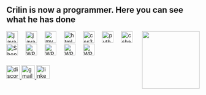 <h2 align="left">Crilin is now a programmer. Here you can see what he has done</h2>

<img align="right" height="150" src="https://gifdb.com/images/high/dragon-ball-krilin-teasing-yuk7wvrnwc7l5v7f.gif"  />

<div align="left">
  <img src="https://cdn.jsdelivr.net/gh/devicons/devicon/icons/javascript/javascript-original.svg" height="30" alt="javascript logo"  />
  <img width="12" />
  <img src="https://encrypted-tbn0.gstatic.com/images?q=tbn:ANd9GcQ5_eQHtK6IL2-5pDSQmXBUPMynchcNKm9i8g&s" height="30" alt="java logo"  />
  <img width="12" />
  <img src="https://tecnologia.uniandes.edu.co/wp-content/uploads/2023/06/Mysql-Server-8.0-logo.png" height="30" alt="myqsl logo"  />
  <img width="12" />
  <img src="https://cdn.jsdelivr.net/gh/devicons/devicon/icons/html5/html5-original.svg" height="30" alt="html5 logo"  />
  <img width="12" />
  <img src="https://cdn.jsdelivr.net/gh/devicons/devicon/icons/css3/css3-original.svg" height="30" alt="css3 logo"  />
  <img width="12" />
  <img src="https://cdn.jsdelivr.net/gh/devicons/devicon/icons/python/python-original.svg" height="30" alt="python logo"  />
  <img width="12" />
  <img src="https://cdn.jsdelivr.net/gh/devicons/devicon/icons/csharp/csharp-original.svg" height="30" alt="csharp logo"  />
	<img width="12" />
  <img src="https://phenixsoft.com/images/api_integration/shopify-bag.webp" height="30" alt="Shopify logo"  />
	<img width="12" />
  <img src="https://upload.wikimedia.org/wikipedia/commons/thumb/9/98/WordPress_blue_logo.svg/2048px-WordPress_blue_logo.svg.png" height="30" alt="WP logo"  />
	<img width="12" />
  <img src="https://damiandeluca.com.ar/wp-content/uploads/2020/04/slack.png" height="30" alt="WP logo"  />
	<img width="12" />
  <img src="https://sofkia.es/wp-content/uploads/2022/04/BusinessCentralLogo.png" height="30" alt="WP logo"  />
	<img width="12" />
  <img src="https://demiliani.com/wp-content/uploads/2022/12/allogo.png" height="30" alt="WP logo"  />
	
</div>

###

<div align="left">
	<a target="_blank" href="https://discord.gg/38pXx7Wc" >
		<img src="https://img.shields.io/static/v1?message=Discord&logo=discord&label=&color=7289DA&logoColor=white&labelColor=&style=for-the-badge" height="35" alt="discord logo" />
	</a>
	<a target="_blank" href="mailto:txaberocio@gmail.com" >
	 	<img src="https://img.shields.io/static/v1?message=Gmail&logo=gmail&label=&color=D14836&logoColor=white&labelColor=&style=for-the-badge" height="35" alt="gmail logo"  />
	</a>
	<a target="_blank" href="https://www.linkedin.com/in/txaber-ocio-web-developer/" >
		<img src="https://img.shields.io/static/v1?message=LinkedIn&logo=linkedin&label=&color=0077B5&logoColor=white&labelColor=&style=for-the-badge" height="35" alt="linkedin logo"  />
	</a>
</div>

###
	
